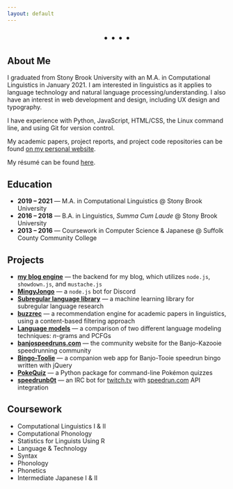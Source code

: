 ```yaml
---
layout: default
---
```

<link rel="stylesheet" href="https://cdnjs.cloudflare.com/ajax/libs/font-awesome/4.7.0/css/font-awesome.min.css" />

<p style="text-align: center; font-size: 20px;"> <a href="mailto:derek@derekandersen.net"  target="_blank"><i class="fa fa-envelope"></i></a> • <a href="https://github.com/Dechrissen"  target="_blank"><i class="fa fa-github"></i></a> • <a href="https://www.linkedin.com/in/derekcandersen/"  target="_blank"><i class="fa fa-linkedin"></i></a> • <a href="https://derekandersen.net/"  target="_blank"><i class="fa fa-globe"></i></a> • <a href="https://derekandersen.net/resume.pdf"  target="_blank"><i class="fa fa-file-text-o"></i></a> </p>


## About Me
I graduated from Stony Brook University with an M.A. in Computational Linguistics in January 2021. I am interested in linguistics as it applies to language technology and natural language processing/understanding. I also have an interest in web development and design, including UX design and typography.  

I have experience with Python, JavaScript, HTML/CSS, the Linux command line, and using Git for version control.  

My academic papers, project reports, and project code repositories can be found [on my personal website](https://derekandersen.net/other/output.html).  

My résumé can be found [here](https://derekandersen.net/resume.pdf).


## Education
- **2019 – 2021** — M.A. in Computational Linguistics @ Stony Brook University
- **2016 – 2018** — B.A. in Linguistics, *Summa Cum Laude* @ Stony Brook University
- **2013 – 2016** — Coursework in Computer Science & Japanese @ Suffolk County Community College

## Projects
- [**my blog engine**](https://derekandersen.net/blog/new-blog-engine) — the backend for my blog, which utilizes `node.js`, `showdown.js`, and `mustache.js`
- [**MingyJongo**](https://github.com/Dechrissen/MingyJongo) — a `node.js` bot for Discord
- [**Subregular language library**](https://github.com/Dechrissen/subregular-learning) — a machine learning library for subregular language research
- [**buzzrec**](https://github.com/Dechrissen/buzzrec) — a recommendation engine for academic papers in linguistics, using a content-based filtering approach
- [**Language models**](https://github.com/Dechrissen/LIN538-Final) — a comparison of two different language modeling techniques: *n*-grams and PCFGs
- [**banjospeedruns.com**](https://banjospeedruns.com/) — the community website for the Banjo-Kazooie speedrunning community
- [**Bingo-Toolie**](https://banjospeedruns.com/bt/bingo-toolie) — a companion web app for Banjo-Tooie speedrun bingo written with jQuery
- [**PokeQuiz**](https://pypi.org/project/pokequiz/) — a Python package for command-line Pokémon quizzes
- [**speedrunb0t**](https://github.com/Dechrissen/speedrunb0t) — an IRC bot for [twitch.tv](https://www.twitch.tv/) with [speedrun.com](https://www.speedrun.com/) API integration

## Coursework
- Computational Linguistics I & II
- Computational Phonology
- Statistics for Linguists Using R
- Language & Technology
- Syntax
- Phonology
- Phonetics
- Intermediate Japanese I & II
